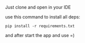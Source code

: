 Just clone and open in your IDE 

use this command to install all deps:

```
pip install -r requirements.txt
```

and after start the app and use =)
